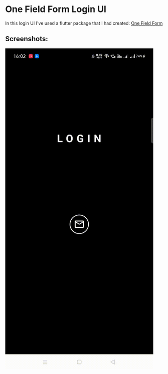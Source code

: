 # One Field Form Login UI

In this login UI I've used a flutter package that I had created: [One Field Form](https://github.com/piyushpradhan/one_field_form.git)

## Screenshots:

![Presenting One Field Form!](screenshots/Record_2021-08-14-16-02-12_4b459f14561300c39e04aa48993589d0.gif)
